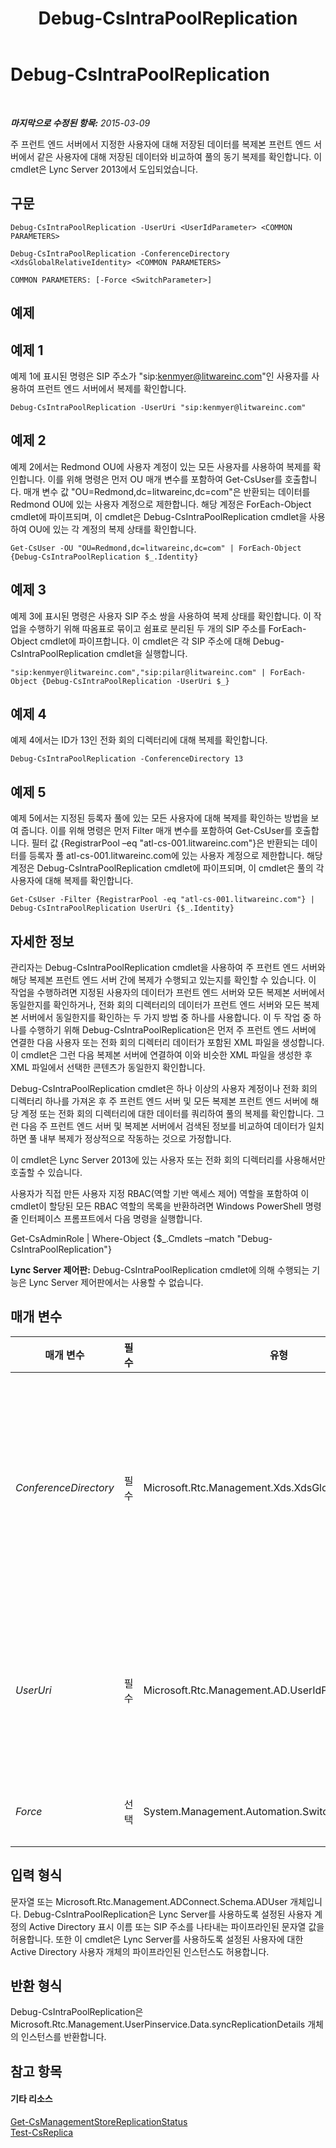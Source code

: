 ﻿---
title: Debug-CsIntraPoolReplication
TOCTitle: Debug-CsIntraPoolReplication
ms:assetid: 9882f703-07c7-46fe-b525-7efd1326503c
ms:mtpsurl: https://technet.microsoft.com/ko-kr/library/JJ205103(v=OCS.15)
ms:contentKeyID: 49304473
ms.date: 08/24/2015
mtps_version: v=OCS.15
ms.translationtype: HT
---

# Debug-CsIntraPoolReplication

 

_**마지막으로 수정된 항목:** 2015-03-09_

주 프런트 엔드 서버에서 지정한 사용자에 대해 저장된 데이터를 복제본 프런트 엔드 서버에서 같은 사용자에 대해 저장된 데이터와 비교하여 풀의 동기 복제를 확인합니다. 이 cmdlet은 Lync Server 2013에서 도입되었습니다.

## 구문

    Debug-CsIntraPoolReplication -UserUri <UserIdParameter> <COMMON PARAMETERS>

    Debug-CsIntraPoolReplication -ConferenceDirectory <XdsGlobalRelativeIdentity> <COMMON PARAMETERS>

    COMMON PARAMETERS: [-Force <SwitchParameter>]

## 예제

## 예제 1

예제 1에 표시된 명령은 SIP 주소가 "sip:kenmyer@litwareinc.com"인 사용자를 사용하여 프런트 엔드 서버에서 복제를 확인합니다.

    Debug-CsIntraPoolReplication -UserUri "sip:kenmyer@litwareinc.com"

## 예제 2

예제 2에서는 Redmond OU에 사용자 계정이 있는 모든 사용자를 사용하여 복제를 확인합니다. 이를 위해 명령은 먼저 OU 매개 변수를 포함하여 Get-CsUser를 호출합니다. 매개 변수 값 "OU=Redmond,dc=litwareinc,dc=com"은 반환되는 데이터를 Redmond OU에 있는 사용자 계정으로 제한합니다. 해당 계정은 ForEach-Object cmdlet에 파이프되며, 이 cmdlet은 Debug-CsIntraPoolReplication cmdlet을 사용하여 OU에 있는 각 계정의 복제 상태를 확인합니다.

    Get-CsUser -OU "OU=Redmond,dc=litwareinc,dc=com" | ForEach-Object {Debug-CsIntraPoolReplication $_.Identity}

## 예제 3

예제 3에 표시된 명령은 사용자 SIP 주소 쌍을 사용하여 복제 상태를 확인합니다. 이 작업을 수행하기 위해 따옴표로 묶이고 쉼표로 분리된 두 개의 SIP 주소를 ForEach-Object cmdlet에 파이프합니다. 이 cmdlet은 각 SIP 주소에 대해 Debug-CsIntraPoolReplication cmdlet을 실행합니다.

    "sip:kenmyer@litwareinc.com","sip:pilar@litwareinc.com" | ForEach-Object {Debug-CsIntraPoolReplication -UserUri $_}

## 예제 4

예제 4에서는 ID가 13인 전화 회의 디렉터리에 대해 복제를 확인합니다.

    Debug-CsIntraPoolReplication -ConferenceDirectory 13

## 예제 5

예제 5에서는 지정된 등록자 풀에 있는 모든 사용자에 대해 복제를 확인하는 방법을 보여 줍니다. 이를 위해 명령은 먼저 Filter 매개 변수를 포함하여 Get-CsUser를 호출합니다. 필터 값 {RegistrarPool –eq "atl-cs-001.litwareinc.com"}은 반환되는 데이터를 등록자 풀 atl-cs-001.litwareinc.com에 있는 사용자 계정으로 제한합니다. 해당 계정은 Debug-CsIntraPoolReplication cmdlet에 파이프되며, 이 cmdlet은 풀의 각 사용자에 대해 복제를 확인합니다.

    Get-CsUser -Filter {RegistrarPool -eq "atl-cs-001.litwareinc.com"} | Debug-CsIntraPoolReplication UserUri {$_.Identity}

## 자세한 정보

관리자는 Debug-CsIntraPoolReplication cmdlet을 사용하여 주 프런트 엔드 서버와 해당 복제본 프런트 엔드 서버 간에 복제가 수행되고 있는지를 확인할 수 있습니다. 이 작업을 수행하려면 지정된 사용자의 데이터가 프런트 엔드 서버와 모든 복제본 서버에서 동일한지를 확인하거나, 전화 회의 디렉터리의 데이터가 프런트 엔드 서버와 모든 복제본 서버에서 동일한지를 확인하는 두 가지 방법 중 하나를 사용합니다. 이 두 작업 중 하나를 수행하기 위해 Debug-CsIntraPoolReplication은 먼저 주 프런트 엔드 서버에 연결한 다음 사용자 또는 전화 회의 디렉터리 데이터가 포함된 XML 파일을 생성합니다. 이 cmdlet은 그런 다음 복제본 서버에 연결하여 이와 비슷한 XML 파일을 생성한 후 XML 파일에서 선택한 콘텐츠가 동일한지 확인합니다.

Debug-CsIntraPoolReplication cmdlet은 하나 이상의 사용자 계정이나 전화 회의 디렉터리 하나를 가져온 후 주 프런트 엔드 서버 및 모든 복제본 프런트 엔드 서버에 해당 계정 또는 전화 회의 디렉터리에 대한 데이터를 쿼리하여 풀의 복제를 확인합니다. 그런 다음 주 프런트 엔드 서버 및 복제본 서버에서 검색된 정보를 비교하여 데이터가 일치하면 풀 내부 복제가 정상적으로 작동하는 것으로 가정합니다.

이 cmdlet은 Lync Server 2013에 있는 사용자 또는 전화 회의 디렉터리를 사용해서만 호출할 수 있습니다.

사용자가 직접 만든 사용자 지정 RBAC(역할 기반 액세스 제어) 역할을 포함하여 이 cmdlet이 할당된 모든 RBAC 역할의 목록을 반환하려면 Windows PowerShell 명령줄 인터페이스 프롬프트에서 다음 명령을 실행합니다.

Get-CsAdminRole | Where-Object {$\_.Cmdlets –match "Debug-CsIntraPoolReplication"}

**Lync Server 제어판:** Debug-CsIntraPoolReplication cmdlet에 의해 수행되는 기능은 Lync Server 제어판에서는 사용할 수 없습니다.

## 매개 변수


<table>
<colgroup>
<col style="width: 25%" />
<col style="width: 25%" />
<col style="width: 25%" />
<col style="width: 25%" />
</colgroup>
<thead>
<tr class="header">
<th>매개 변수</th>
<th>필수</th>
<th>유형</th>
<th>설명</th>
</tr>
</thead>
<tbody>
<tr class="odd">
<td><p><em>ConferenceDirectory</em></p></td>
<td><p>필수</p></td>
<td><p>Microsoft.Rtc.Management.Xds.XdsGlobalRelativeIdentity</p></td>
<td><p>전화 회의 디렉터리의 복제를 확인할 수 있습니다. 전화 회의 디렉터리는 디렉터리 ID를 사용하여 지정해야 합니다. 다음 명령을 사용하여 전화 회의 디렉터리 ID를 검색할 수 있습니다.</p>
<p>Get-CsConferenceDirectory | Select-Object Identity, ServiceId</p>
<p>같은 명령에서 ConferenceDirectory 매개 변수와 UserUri 매개 변수를 함께 사용할 수는 없습니다.</p></td>
</tr>
<tr class="even">
<td><p><em>UserUri</em></p></td>
<td><p>필수</p></td>
<td><p>Microsoft.Rtc.Management.AD.UserIdParameter</p></td>
<td><p>풀 내부 복제 테스트에 사용되는 사용자 계정의 SIP 주소입니다. 예를 들면 다음과 같습니다.</p>
<p>-UserUri &quot;sip:kenmyer@litwareinc.com&quot;</p>
<p>같은 명령에서 ConferenceDirectory 매개 변수와 UserUri 매개 변수를 함께 사용할 수는 없습니다.</p></td>
</tr>
<tr class="odd">
<td><p><em>Force</em></p></td>
<td><p>선택</p></td>
<td><p>System.Management.Automation.SwitchParameter</p></td>
<td><p>명령을 실행할 때 발생할 수 있는 심각하지 않은 오류 메시지를 표시하지 않습니다.</p></td>
</tr>
</tbody>
</table>


## 입력 형식

문자열 또는 Microsoft.Rtc.Management.ADConnect.Schema.ADUser 개체입니다. Debug-CsIntraPoolReplication은 Lync Server를 사용하도록 설정된 사용자 계정의 Active Directory 표시 이름 또는 SIP 주소를 나타내는 파이프라인된 문자열 값을 허용합니다. 또한 이 cmdlet은 Lync Server를 사용하도록 설정된 사용자에 대한 Active Directory 사용자 개체의 파이프라인된 인스턴스도 허용합니다.

## 반환 형식

Debug-CsIntraPoolReplication은 Microsoft.Rtc.Management.UserPinservice.Data.syncReplicationDetails 개체의 인스턴스를 반환합니다.

## 참고 항목

#### 기타 리소스

[Get-CsManagementStoreReplicationStatus](get-csmanagementstorereplicationstatus.md)  
[Test-CsReplica](test-csreplica.md)

